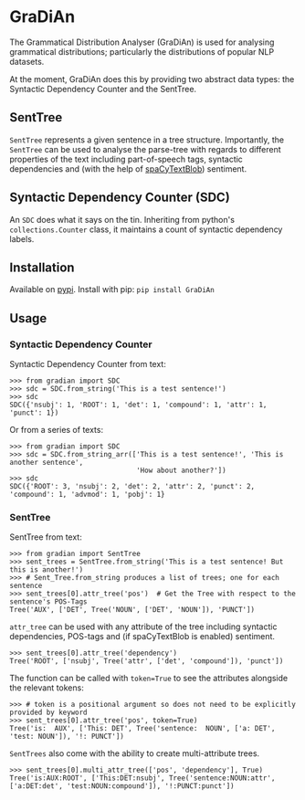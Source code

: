 # GraDiAn
The Grammatical Distribution Analyser (GraDiAn) is used for analysing grammatical distributions; particularly the distributions of popular NLP datasets.

At the moment, GraDiAn does this by providing two abstract data types: the Syntactic Dependency Counter and the SentTree.

## SentTree
`SentTree` represents a given sentence in a tree structure.
Importantly, the `SentTree` can be used to analyse the parse-tree with regards to different properties of the text including part-of-speech tags, syntactic dependencies and (with the help of [spaCyTextBlob](https://spacy.io/universe/project/spacy-textblob)) sentiment.

## Syntactic Dependency Counter (SDC)
An `SDC` does what it says on the tin.
Inheriting from python's `collections.Counter` class, it maintains a count of syntactic dependency labels.

## Installation

Available on [pypi](https://pypi.org/project/GraDiAn/0.0.0.1/).
Install with pip:
`pip install GraDiAn`

## Usage

### Syntactic Dependency Counter
Syntactic Dependency Counter from text:
```
>>> from gradian import SDC
>>> sdc = SDC.from_string('This is a test sentence!')
>>> sdc
SDC({'nsubj': 1, 'ROOT': 1, 'det': 1, 'compound': 1, 'attr': 1, 'punct': 1})
```

Or from a series of texts:
```
>>> from gradian import SDC
>>> sdc = SDC.from_string_arr(['This is a test sentence!', 'This is another sentence',
                               'How about another?'])
>>> sdc
SDC({'ROOT': 3, 'nsubj': 2, 'det': 2, 'attr': 2, 'punct': 2, 'compound': 1, 'advmod': 1, 'pobj': 1}
```

### SentTree
SentTree from text:
```
>>> from gradian import SentTree
>>> sent_trees = SentTree.from_string('This is a test sentence! But this is another!')
>>> # Sent_Tree.from_string produces a list of trees; one for each sentence
>>> sent_trees[0].attr_tree('pos')  # Get the Tree with respect to the sentence's POS-Tags
Tree('AUX', ['DET', Tree('NOUN', ['DET', 'NOUN']), 'PUNCT'])
```

`attr_tree` can be used with any attribute of the tree including syntactic dependencies, POS-tags and (if spaCyTextBlob is enabled) sentiment.
```
>>> sent_trees[0].attr_tree('dependency')
Tree('ROOT', ['nsubj', Tree('attr', ['det', 'compound']), 'punct'])
```
The function can be called with `token=True` to see the attributes alongside the relevant tokens:
```
>>> # token is a positional argument so does not need to be explicitly provided by keyword
>>> sent_trees[0].attr_tree('pos', token=True)  
Tree('is:  AUX', ['This: DET', Tree('sentence:  NOUN', ['a: DET', 'test: NOUN']), '!: PUNCT'])
```

`SentTrees` also come with the ability to create multi-attribute trees.
```
>>> sent_trees[0].multi_attr_tree(['pos', 'dependency'], True)
Tree('is:AUX:ROOT', ['This:DET:nsubj', Tree('sentence:NOUN:attr', ['a:DET:det', 'test:NOUN:compound']), '!:PUNCT:punct'])
```
